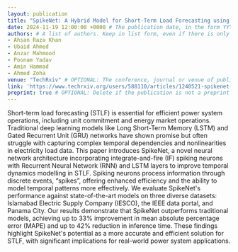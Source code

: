 ```yaml
---
layout: publication
title: "SpikeNet: A Hybrid Model for Short-Term Load Forecasting using Spike Neural Network" # The publication/paper title
date: 2024-11-19 12:00:00 +0000 # The publication date, in the form YYYY-MM-DD HH-MM-SS +0000
authors: # A list of authors. Keep in list form, even if there is only one author.
- Ahsan Raza Khan
- Ubaid Ahmed
- Anzar Mahmood
- Poonam Yadav
- Amin Hammad
- Ahmed Zoha
venue: "TechRxiv" # OPTIONAL: The conference, journal or venue of publication
link: 'https://www.techrxiv.org/users/588110/articles/1240521-spikenet-a-hybrid-model-for-short-term-load-forecasting-using-spike-neural-network?commit=1743434fdb28e972eaa8e4e426f130d8da47c32d' # OPTIONAL: A link to an external site with the publication
preprint: true # OPTIONAL: Delete if the publication is not a preprint
---
```

Short-term load forecasting (STLF) is essential for efficient power system operations, including unit commitment and energy market operations. Traditional deep learning models like Long Short-Term Memory (LSTM) and Gated Recurrent Unit (GRU) networks have shown promise but often struggle with capturing complex temporal dependencies and nonlinearities in electricity load data. This paper introduces SpikeNet, a novel neural network architecture incorporating integrate-and-fire (IF) spiking neurons with Recurrent Neural Network (RNN) and LSTM layers to improve temporal dynamics modelling in STLF. Spiking neurons process information through discrete events, “spikes”, offering enhanced efficiency and the ability to model temporal patterns more effectively. We evaluate SpikeNet's performance against state-of-the-art models on three diverse datasets: Islamabad Electric Supply Company (IESCO), the IEEE data portal, and Panama City. Our results demonstrate that SpikeNet outperforms traditional models, achieving up to 33% improvement in mean absolute percentage error (MAPE) and up to 42% reduction in inference time. These findings highlight SpikeNet's potential as a more accurate and efficient solution for STLF, with significant implications for real-world power system applications.